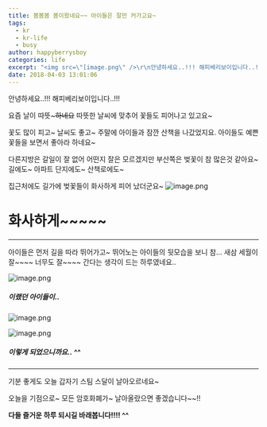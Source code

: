 ```yaml
---
title: 봄봄봄 봄이왔네요~~ 아이들은 잘만 커가고요~
tags:
  - kr
  - kr-life
  - busy
author: happyberrysboy
categories: life
excerpt: "<img src=\"[image.png\" />\r\n안녕하세요..!!! 해피베리보이입니다..!!!  요즘  날이 따뜻~~~하네요~~ 따뜻한 날씨에 맞추어 꽃들도 피어나고 있고요~  꽃도 많이 피고~ 날씨도 좋고~ 주말에 아이들과 잠깐 산책을 나갔었지요. 아이들도 예쁜 꽃들을 보면서 좋아라 하네요~  다른지방은 갈일이 잘 없어 어떤지 잘은 모르겠지만 부산쪽은 벚꽃이 참 많은것 같아요~ 길에도~ 아파트 단지에도....."
date: 2018-04-03 13:01:06
---
```


안녕하세요..!!! 해피베리보이입니다..!!!

요즘  날이 따뜻~~~하네요~~
따뜻한 날씨에 맞추어 꽃들도 피어나고 있고요~

꽃도 많이 피고~ 날씨도 좋고~ 주말에 아이들과 잠깐 산책을 나갔었지요.
아이들도 예쁜 꽃들을 보면서 좋아라 하네요~

다른지방은 갈일이 잘 없어 어떤지 잘은 모르겠지만 부산쪽은 벚꽃이 참 많은것 같아요~
길에도~ 아파트 단지에도~ 산책로에도~

집근처에도 길가에 벚꽃들이 화사하게 피어 났더군요~
![image.png](https://gateway.ipfs.io/ipfs/QmRG3GXCWP1Kjd9pcEJcSUHLMHracUatTtUfq1MQvKq7sA)
# 화사하게~~~~~

___

아이들은 먼저 길을 따라 뛰어가고~
뛰어노는 아이들의 뒷모습을 보니 참... 
새삼 세월이 잘~~~~ 너무도 잘~~~~ 간다는 생각이 드는 하루였네요..

![image.png](https://gateway.ipfs.io/ipfs/QmbBEm2pNziAoWxxFgNJ1oBbqq7U9g1UQtZuUvHW7CKQ8d)
##### 이랬던 아이들이..



![image.png](https://gateway.ipfs.io/ipfs/QmU2Sr8hrxG3k5VHU6YxpSCRskQcQHTRstJVNoDq5WuCGh)

![image.png](https://gateway.ipfs.io/ipfs/QmdsH8XZ8t2y6MkAbNrq7MhNhwbfwchFkASg7AqSBxdbt6)

##### 이렇게 되었으니까요.. ^^

___

기분 좋게도 오늘 갑자기 스팀 스달이 날아오르네요~

오늘을 기점으로~ 모든 암호화폐가~ 날아올랐으면 좋겠습니다~~!!

**다들 즐거운 하루 되시길 바래봅니다!!!! ^^**